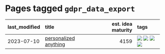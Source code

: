 # Pages tagged `gdpr_data_export`

|last_modified|title|est. idea maturity|tags
|:---|:---|---:|:---|
|2023-07-10|[personalized anything](../personalized_anything.md)|4159|[![](https://img.shields.io/badge/tag-gdpr_data_export-869bd0)](../tags/gdpr_data_export.md) [![](https://img.shields.io/badge/tag-llm-c4c41f)](../tags/llm.md) [![](https://img.shields.io/badge/tag-personalization-53417a)](../tags/personalization.md) [![](https://img.shields.io/badge/tag-productivity-92ab1c)](../tags/productivity.md)|
